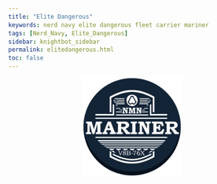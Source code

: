 ```yaml
---
title: "Elite Dangerous"
keywords: nerd navy elite dangerous fleet carrier mariner
tags: [Nerd_Navy, Elite_Dangerous]
sidebar: knightbot_sidebar
permalink: elitedangerous.html
toc: false
---
```

<p><center>
<img src="https://github.com/NonMajorNerd/nonmajornerd.github.io/blob/main/_assets/GFX/Elite/NMNMariner.png?raw=true" width="40%"><br>